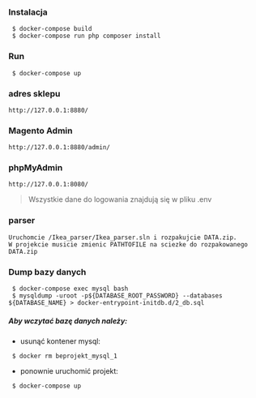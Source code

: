 ### Instalacja

```
 $ docker-compose build
 $ docker-compose run php composer install

```

### Run

```
 $ docker-compose up
```

### adres sklepu
	
	http://127.0.0.1:8880/

### Magento Admin

	http://127.0.0.1:8880/admin/

### phpMyAdmin

	http://127.0.0.1:8080/

> Wszystkie dane do logowania znajdują się w pliku .env


### parser 
```
Uruchomcie /Ikea_parser/Ikea_parser.sln i rozpakujcie DATA.zip.
W projekcie musicie zmienic PATHTOFILE na sciezke do rozpakowanego DATA.zip
```

### Dump bazy danych

```
 $ docker-compose exec mysql bash
 $ mysqldump -uroot -p${DATABASE_ROOT_PASSWORD} --databases ${DATABASE_NAME} > docker-entrypoint-initdb.d/2_db.sql
```

##### Aby wczytać bazę danych należy:

 - usunąć kontener mysql:
```
 $ docker rm beprojekt_mysql_1
```
 - ponownie uruchomić projekt:
```
 $ docker-compose up
```
